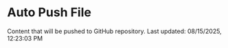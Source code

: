 # Auto Push File

Content that will be pushed to GitHub repository.
Last updated: 08/15/2025, 12:23:03 PM